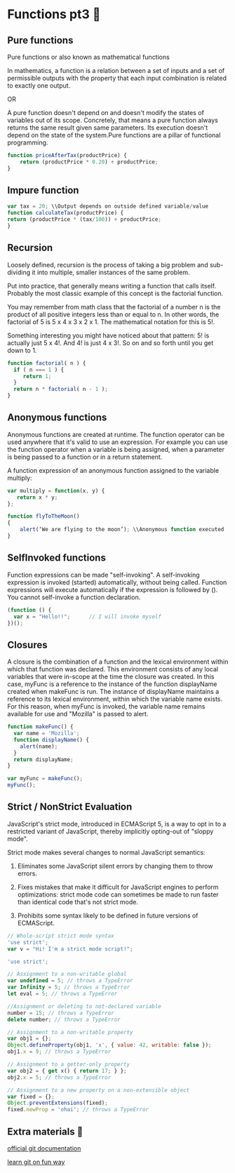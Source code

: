 # Functions pt3 &#x1F34E;
## Pure functions

Pure functions or also known as mathematical functions

In mathematics, a function is a relation between a set of inputs and a set of permissible outputs with the property that each input combination is related to exactly one output.

OR

A pure function doesn't depend on and doesn't modify the states of variables out of its scope. Concretely, that means a pure function always returns the same result given same parameters. Its execution doesn't depend on the state of the system.Pure functions are a pillar of functional programming.
```javascript
function priceAfterTax(productPrice) {
	return (productPrice * 0.20) + productPrice;
}
```
## Impure function
```javascript
var tax = 20; \\Output depends on outside defined variable/value
function calculateTax(productPrice) {
return (productPrice * (tax/100)) + productPrice;
}
```

## Recursion

Loosely defined, recursion is the process of taking a big problem and sub-dividing it into multiple, smaller instances of the same problem.

Put into practice, that generally means writing a function that calls itself. Probably the most classic example of this concept is the factorial function.

You may remember from math class that the factorial of a number n is the product of all positive integers less than or equal to n. In other words, the factorial of 5 is 5 x 4 x 3 x 2 x 1. The mathematical notation for this is 5!.

Something interesting you might have noticed about that pattern: 5! is actually just 5 x 4!. And 4! is just 4 x 3!. So on and so forth until you get down to 1.

```javascript
function factorial( n ) {
  if ( n === 1 ) {
   	 return 1;
  }
  return n * factorial( n - 1 );
}
```
## Anonymous functions

Anonymous functions are created at runtime. The function operator can be used anywhere that it's valid to use an expression. For example you can use the function operator when a variable is being assigned, when a parameter is being passed to a function or in a return statement.

A function expression of an anonymous function assigned to the variable multiply:
```javascript
var multiply = function(x, y) {
   return x * y;
};

function flyToTheMoon()
{
	alert(‘We are flying to the moon’); \\Anonymous function executed
}
```

## SelfInvoked functions

Function expressions can be made "self-invoking".
A self-invoking expression is invoked (started) automatically, without being called.
Function expressions will execute automatically if the expression is followed by ().
You cannot self-invoke a function declaration.

```javascript
(function () {
  var x = "Hello!!";      // I will invoke myself
})();
```

## Closures

A closure is the combination of a function and the lexical environment within which that function was declared. This environment consists of any local variables that were in-scope at the time the closure was created. In this case, myFunc is a reference to the instance of the function displayName created when makeFunc is run. The instance of displayName maintains a reference to its lexical environment, within which the variable name exists. For this reason, when myFunc is invoked, the variable name remains available for use and "Mozilla" is passed to alert.

```javascript
function makeFunc() {
  var name = 'Mozilla';
  function displayName() {
    alert(name);
  }
  return displayName;
}

var myFunc = makeFunc();
myFunc();
```

## Strict / NonStrict Evaluation

JavaScript's strict mode, introduced in ECMAScript 5, is a way to opt in to a restricted variant of JavaScript, thereby implicitly opting-out of "sloppy mode". 

Strict mode makes several changes to normal JavaScript semantics:

1.	Eliminates some JavaScript silent errors by changing them to throw errors.

2.	Fixes mistakes that make it difficult for JavaScript engines to perform optimizations: strict mode code can sometimes be made to run faster than identical code that's not strict mode.

3.	Prohibits some syntax likely to be defined in future versions of ECMAScript.

```javascript
// Whole-script strict mode syntax
'use strict';
var v = "Hi! I'm a strict mode script!";

'use strict';

// Assignment to a non-writable global
var undefined = 5; // throws a TypeError
var Infinity = 5; // throws a TypeError
let eval = 5; // throws a TypeError

//Assignment or deleting to not-declared variable
number = 15; // throws a TypeError
delete number; // throws a TypeError

// Assignment to a non-writable property
var obj1 = {};
Object.defineProperty(obj1, 'x', { value: 42, writable: false });
obj1.x = 9; // throws a TypeError

// Assignment to a getter-only property
var obj2 = { get x() { return 17; } };
obj2.x = 5; // throws a TypeError

// Assignment to a new property on a non-extensible object
var fixed = {};
Object.preventExtensions(fixed);
fixed.newProp = 'ohai'; // throws a TypeError
```

## Extra materials &#x1F4D9;

[official git documentation](https://git-scm.com/)

[learn git on fun way](https://learngitbranching.js.org/)